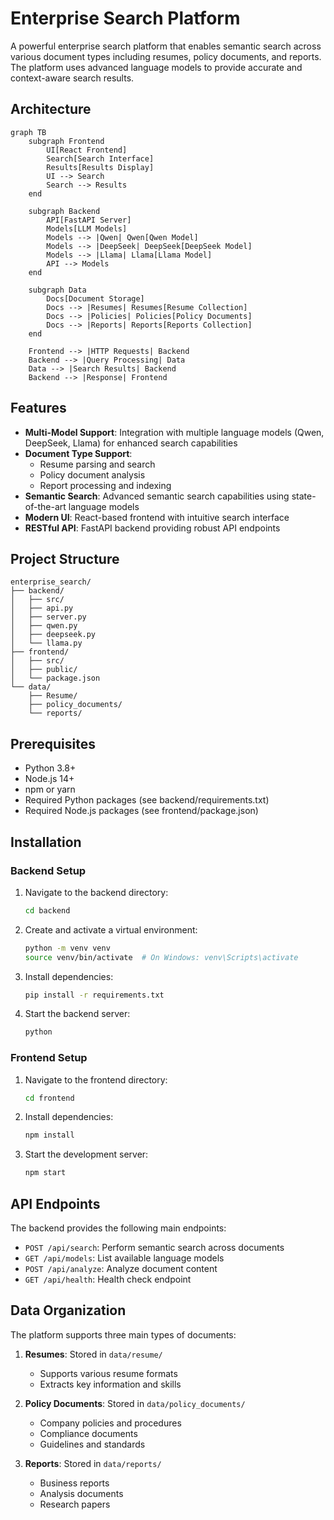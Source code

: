 # Enterprise Search Platform

A powerful enterprise search platform that enables semantic search across various document types including resumes, policy documents, and reports. The platform uses advanced language models to provide accurate and context-aware search results.

## Architecture

```mermaid
graph TB
    subgraph Frontend
        UI[React Frontend]
        Search[Search Interface]
        Results[Results Display]
        UI --> Search
        Search --> Results
    end

    subgraph Backend
        API[FastAPI Server]
        Models[LLM Models]
        Models --> |Qwen| Qwen[Qwen Model]
        Models --> |DeepSeek| DeepSeek[DeepSeek Model]
        Models --> |Llama| Llama[Llama Model]
        API --> Models
    end

    subgraph Data
        Docs[Document Storage]
        Docs --> |Resumes| Resumes[Resume Collection]
        Docs --> |Policies| Policies[Policy Documents]
        Docs --> |Reports| Reports[Reports Collection]
    end

    Frontend --> |HTTP Requests| Backend
    Backend --> |Query Processing| Data
    Data --> |Search Results| Backend
    Backend --> |Response| Frontend
```

## Features

- **Multi-Model Support**: Integration with multiple language models (Qwen, DeepSeek, Llama) for enhanced search capabilities
- **Document Type Support**:
  - Resume parsing and search
  - Policy document analysis
  - Report processing and indexing
- **Semantic Search**: Advanced semantic search capabilities using state-of-the-art language models
- **Modern UI**: React-based frontend with intuitive search interface
- **RESTful API**: FastAPI backend providing robust API endpoints

## Project Structure

```
enterprise_search/
├── backend/
│   ├── src/
│   ├── api.py
│   ├── server.py
│   ├── qwen.py
│   ├── deepseek.py
│   └── llama.py
├── frontend/
│   ├── src/
│   ├── public/
│   └── package.json
└── data/
    ├── Resume/
    ├── policy_documents/
    └── reports/
```

## Prerequisites

- Python 3.8+
- Node.js 14+
- npm or yarn
- Required Python packages (see backend/requirements.txt)
- Required Node.js packages (see frontend/package.json)

## Installation

### Backend Setup

1. Navigate to the backend directory:
   ```bash
   cd backend
   ```

2. Create and activate a virtual environment:
   ```bash
   python -m venv venv
   source venv/bin/activate  # On Windows: venv\Scripts\activate
   ```

3. Install dependencies:
   ```bash
   pip install -r requirements.txt
   ```

4. Start the backend server:
   ```bash
   python 
   ```

### Frontend Setup

1. Navigate to the frontend directory:
   ```bash
   cd frontend
   ```

2. Install dependencies:
   ```bash
   npm install
   ```

3. Start the development server:
   ```bash
   npm start
   ```

## API Endpoints

The backend provides the following main endpoints:

- `POST /api/search`: Perform semantic search across documents
- `GET /api/models`: List available language models
- `POST /api/analyze`: Analyze document content
- `GET /api/health`: Health check endpoint

## Data Organization

The platform supports three main types of documents:

1. **Resumes**: Stored in `data/resume/`
   - Supports various resume formats
   - Extracts key information and skills

2. **Policy Documents**: Stored in `data/policy_documents/`
   - Company policies and procedures
   - Compliance documents
   - Guidelines and standards

3. **Reports**: Stored in `data/reports/`
   - Business reports
   - Analysis documents
   - Research papers

